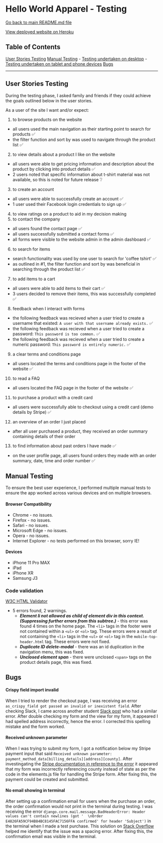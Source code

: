 # Hello World Apparel - Testing

[Go back to main README.md file](README.md)

[View deployed website on Heroku](https://hello-world-apparel.herokuapp.com/)

## Table of Contents

[User Stories Testing](#user-stories-testing)
[Manual Testing](#manual-testing)
    - [Testing undertaken on desktop](#testing-undertaken-on-desktop)
    - [Testing undertaken on tablet and phone devices](#testing-undertaken-on-tablet-and-phone-devices)
[Bugs](#bugs)

---
## User Stories Testing

During the testing phase, I asked family and friends if they could achieve the goals outlined below in the user stories.

As a user of the site I want and/or expect:

1. to browse products on the website
- all users used the main navigation as their starting point to search for products :white_check_mark:
- the filter function and sort by was used to navigate through the product list :white_check_mark:
2. to view details about a product I like on the website
- all users were able to get pricing information and description about the product by clicking into product details :white_check_mark:
- 2 users noted that specific information about t-shirt material was not available, so this is noted for future release :grey_question:
3. to create an account
- all users were able to successfully create an account :white_check_mark:
- 1 user used their Facebook login credentials to sign up :white_check_mark:
4. to view ratings on a product to aid in my decision making
5. to contact the company
- all users found the contact page :white_check_mark:
- all users successfully submitted a contact forms :white_check_mark:
- all forms were visible to the website admin in the admin dashboard :white_check_mark:
6. to search for items
- search functionality was used by one user to search for 'coffee tshirt' :white_check_mark:
- as outlined in #1, the filter function and sort by was beneficial in searching through the product list :white_check_mark:
7. to add items to a cart
- all users were able to add items to their cart :white_check_mark:
- 3 users decided to remove their items, this was successfully completed :white_check_mark:
8. feedback when I interact with forms
- the following feedback was recieved when a user tried to create a username that existed:
`A user with that username already exists.` :white_check_mark:
- the following feedback was recieved when a user tried to create a password:
`This password is too common.` :white_check_mark:
- the following feedback was recieved when a user tried to create a numeric password:
`This password is entirely numeric.` :white_check_mark:
9. a clear terms and conditions page
- all users located the terms and conditions page in the footer of the website :white_check_mark:
10. to read a FAQ
- all users located the FAQ page in the footer of the website :white_check_mark:
11. to purchase a product with a credit card
- all users were successfully able to checkout using a credit card (demo details by Stripe) :white_check_mark:
12. an overview of an order I just placed
- after all user purchased a product, they received an order summary containing details of their order
13. to find information about past orders I have made :white_check_mark:
- on the user profile page, all users found orders they made with an order summary, date, time and order number :white_check_mark:

## Manual Testing

To ensure the best user experience, I performed multiple manual tests to ensure the app worked across various devices and on multiple browsers.

#### Browser Compatibility

- Chrome - no issues.
- Firefox - no issues.
- Safari - no issues.
- Microsoft Edge - no issues.
- Opera - no issues.
- Internet Explorer - no tests performed on this browser, sorry IE!

#### Devices

- iPhone 11 Pro MAX
- iPad
- iPhone XR
- Samsung J3

### Code validation

[W3C HTML Validator](https://validator.w3.org/)

- 5 errors found, 2 warnings.
   - **_Element li not allowed as child of element div in this context. (Suppressing further errors from this subtree.)_** - this error was found 4 times on the home page. The ```<li>``` tags in the footer were not contained within a ```<ul>``` or ```<ol>``` tag. These errors were a result of not containing the `<li>` tags in the ```<ul>``` or ```<ol>``` tag in the `mobile-top-header.html` tag. These errors were not fixed.
   - **_Duplicate ID delete-modal_** - there was an id duplication in the navigation menu, this was fixed.
   - **_Unclosed element span_** - there were unclosed `<span>` tags on the product details page, this was fixed.

## Bugs

#### Crispy field import invalid

When I tried to render the checkout page, I was receiving an error `as_crispy_field got passed an invalid or inexistent field`. After checking Slack, I came across another student [Slack post](https://code-institute-room.slack.com/archives/C7HS3U3AP/p1595278374343500) who had a similar error. After double checking my form and the view for my form, it appeared I had spelled address incorrectly, hence the error. I corrected this spelling mistake and the form worked.

#### Received unknown parameter

When I was trying to submit my form, I got a notification below my Stripe payment input that said `Received unknown parameter: payment_method_data[billing_details][address][county]`. After investingating the [Stripe documentation in reference to the error](https://stripe.com/docs/api/errors?__hstc=150021993.0a66484947bfb3c9909d36929bef61f2.1473724800071.1473724800073.1473724800074.2&__hssc=150021993.1.1473724800074&__hsfp=1773666937) it appeared that my form was incorrectly referencing county instead of state as per the code in the elements.js file for handling the Stripe form. After fixing this, the payment could be created and submitted.

#### No email showing in terminal

After setting up a confirmation email for users when the purchase an order, the order confirmation would not print in the terminal during testing. I was receiving the error `django.core.mail.message.BadHeaderError: Header values can't contain newlines (got '  \nOrder E4826FA59CF94B84BC8145FAC7156FFA confirmed' for header 'Subject')` in the terminal when I made a test purchase. This solution on [Stack Overflow](https://stackoverflow.com/questions/55903845/badheadererror-with-python-emails-package-how-to-fix) helped me identify that the issue was a spacing error. After fixing this, the confirmation email was visible in the terminal.